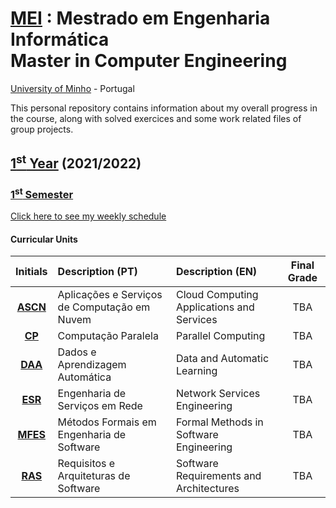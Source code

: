 [MEI](https://www.di.uminho.pt/mei.html) : Mestrado em Engenharia Informática <br>
Master in Computer Engineering 
==========
[University of Minho](https://www.uminho.pt/EN) - Portugal 


This personal repository contains information about my overall progress in the course, along with solved exercices and some work related files of group projects.

## [1<sup>st</sup> Year](1y) (2021/2022)

### [1<sup>st</sup> Semester](1y/1s)

[Click here to see my weekly schedule](1y/1s/schedule/schedule_1y_1s.pdf)

#### Curricular Units

<center>

| Initials| Description (PT)| Description (EN)| Final Grade|
| :------:| :-----------| :-----------| :-----------:|
| [**ASCN**](1y/1s/ascn) | Aplicações e Serviços de Computação em Nuvem | Cloud Computing Applications and Services | TBA |
| [**CP**](1y/1s/cp)   | Computação Paralela                          | Parallel Computing                        | TBA |
| [**DAA**](1y/1s/daa)  | Dados e Aprendizagem Automática              | Data and Automatic Learning               | TBA |
|[**ESR**](1y/1s/esr)  | Engenharia de Serviços em Rede               | Network Services Engineering              | TBA |
| [**MFES**](1y/1s/mfes) | Métodos Formais em Engenharia de Software    | Formal Methods in Software Engineering    | TBA |
| [**RAS**](1y/1s/ras)  | Requisitos e Arquiteturas de Software        | Software Requirements and Architectures   | TBA |
  
 </center>
